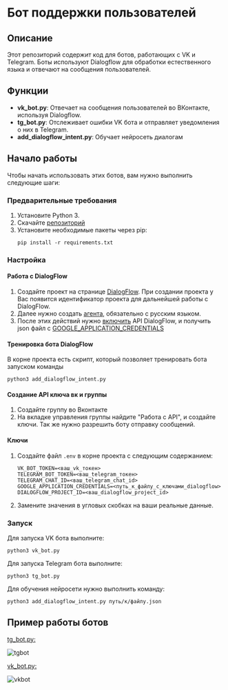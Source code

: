 # Бот поддержки пользователей

## Описание
Этот репозиторий содержит код для ботов, работающих с VK и Telegram. Боты используют Dialogflow для обработки естественного языка и отвечают на сообщения пользователей.

## Функции
- **vk_bot.py**: Отвечает на сообщения пользователей во ВКонтакте, используя Dialogflow.
- **tg_bot.py**: Отслеживает ошибки VK бота и отправляет уведомления о них в Telegram.
- **add_dialogflow_intent.py**: Обучает нейросеть диалогам 

## Начало работы
Чтобы начать использовать этих ботов, вам нужно выполнить следующие шаги:

### Предварительные требования
1. Установите Python 3.
2. Скачайте [репозиторий](https://github.com/KillerBee88/Support_Bot)
3. Установите необходимые пакеты через pip:
    ```console
    pip install -r requirements.txt
    ```

### Настройка
#### Работа с DialogFlow
1. Создайте проект на странице [DialogFlow](https://dialogflow.cloud.google.com/#/login). При создании проекта у Вас появится идентификатор проекта для дальнейшей работы с DialogFlow.
2.  Далее нужно создать [агента](https://cloud.google.com/dialogflow/es/docs/quick/build-agent), обязательно с русским языком.
3. После этих действий нужно [включить](https://cloud.google.com/dialogflow/es/docs/quick/setup#api) API DialogFlow, и получить json файл с [GOOGLE_APPLICATION_CREDENTIALS](https://support.woztell.com/portal/en/kb/articles/how-to-get-the-json-key-file-from-dialogflow) 
#### Тренировка бота DialogFlow
В корне проекта есть скрипт, который позволяет тренировать бота запуском команды
````console
python3 add_dialogflow_intent.py
````
#### Создание API ключа вк и группы
1. Создайте группу во Вконтакте
2. На вкладке управления группы найдите "Работа с API", и создайте ключи. Так же нужно разрешить боту отправку сообщений.
#### Ключи
1. Создайте файл `.env` в корне проекта с следующим содержанием:
    ```
    VK_BOT_TOKEN=<ваш_vk_токен>
    TELEGRAM_BOT_TOKEN=<ваш_telegram_токен>
    TELEGRAM_CHAT_ID=<ваш_telegram_chat_id>
    GOOGLE_APPLICATION_CREDENTIALS=<путь_к_файлу_с_ключами_dialogflow>
    DIALOGFLOW_PROJECT_ID=<ваш_dialogflow_project_id>
    ```
2. Замените значения в угловых скобках на ваши реальные данные.


### Запуск
Для запуска VK бота выполните:
````console
python3 vk_bot.py
````
Для запуска Telegram бота выполните:
````console
python3 tg_bot.py
````
Для обучения нейросети нужно выполнить команду:
````console
python3 add_dialogflow_intent.py путь/к/файлу.json
````
## Пример работы ботов
[tg_bot.py:](https://t.me/BotTranscriBot)

![tgbot](https://media3.giphy.com/media/v1.Y2lkPTc5MGI3NjExeWN4Zjl2bG1mZnJjMWN2ajRtdnFhNDZ0cGY2aDNsZDUyZW5oMTFlNiZlcD12MV9pbnRlcm5hbF9naWZfYnlfaWQmY3Q9Zw/zWQIwDRfc9RqSIeeTV/giphy.gif)

[vk_bot.py:](https://vk.com/im?peers=c11&sel=-225735422)

![vkbot](https://media3.giphy.com/media/v1.Y2lkPTc5MGI3NjExZTEybTRrMTdwZDA0c201cmk1a2Y3NmhsYTI4MnFpb2VteW5oejFuayZlcD12MV9pbnRlcm5hbF9naWZfYnlfaWQmY3Q9Zw/iDGK6hB4c5LfGDN2oW/giphy.gif)
